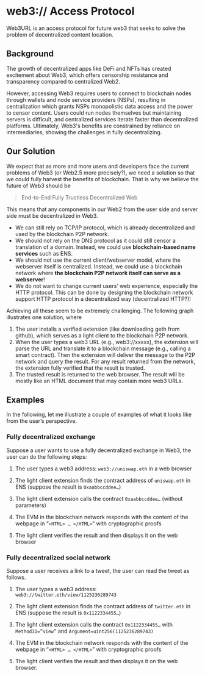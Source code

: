 # web3:// Access Protocol

Web3URL is an access protocol for future web3 that seeks to solve the problem of decentralized content location. 

## Background

The growth of decentralized apps like DeFi and NFTs has created excitement about Web3, which offers censorship resistance and transparency compared to centralized Web2. 

However, accessing Web3 requires users to connect to blockchain nodes through wallets and node service providers (NSPs), resulting in centralization which grants NSPs monopolistic data access and the power to censor content. Users could run nodes themselves but maintaining servers is difficult, and centralized services iterate faster than decentralized platforms. Ultimately, Web3's benefits are constrained by reliance on intermediaries, showing the challenges in fully decentralizing.

## Our Solution

We expect that as more and more users and developers face the current problems of Web3 (or Web2.5 more precisely?), we need a solution so that we could fully harvest the benefits of blockchain. That is why we believe the future of Web3 should be

> End-to-End Fully Trustless Decentralized Web

This means that any components in our Web2 from the user side and server side must be decentralized in Web3.

* We can still rely on TCP/IP protocol, which is already decentralized and used by the blockchain P2P network.
* We should not rely on the DNS protocol as it could still censor a translation of a domain. Instead, we could use **blockchain-based name services** such as ENS.
* We should not use the current client/webserver model, where the webserver itself is centralized. Instead, we could use a blockchain network where **the blockchain P2P network itself can serve as a webserver**!
* We do not want to change current users’ web experience, especially the HTTP protocol. This can be done by designing the blockchain network support HTTP protocol in a decentralized way (decentralized HTTP?)!

Achieving all these seem to be extremely challenging. The following graph illustrates one solution, where

1. The user installs a verified extension (like downloading geth from github), which serves as a light client to the blockchain P2P network.
2. When the user types a web3 URL (e.g., web3://xxxxx), the extension will parse the URL and translate it to a blockchain message (e.g., calling a smart contract). Then the extension will deliver the message to the P2P network and query the result. For any result returned from the network, the extension fully verified that the result is trusted.
3. The trusted result is returned to the web browser. The result will be mostly like an HTML document that may contain more web3 URLs.
 
## Examples 
In the following, let me illustrate a couple of examples of what it looks like from the user’s perspective.

### Fully decentralized exchange

Suppose a user wants to use a fully decentralized exchange in Web3, the user can do the following steps:

1. The user types a web3 address: `web3://uniswap.eth` in a web browser

2. The light client extension finds the contract address of `uniswap.eth` in ENS (suppose the result is `0xaabbccddee…`)

3. The light client extension calls the contract `0xaabbccddee…` (without parameters)

4. The EVM in the blockchain network responds with the content of the webpage in “`<HTML> … </HTML>`” with cryptographic proofs

5. The light client verifies the result and then displays it on the web browser

###  Fully decentralized social network

Suppose a user receives a link to a tweet, the user can read the tweet as follows.

1. The user types a web3 address: `web3://twitter.eth/view/1125236289743`

2. The light client extension finds the contract address of `twitter.eth` in ENS (suppose the result is `0x1122334455…`)

3. The light client extension calls the contract `0x1122334455…` with `MethodID=”view”` and `Argument=uint256(1125236289743)`

4. The EVM in the blockchain network responds with the content of the webpage in “`<HTML> … </HTML>`” with cryptographic proofs

5. The light client verifies the result and then displays it on the web browser.